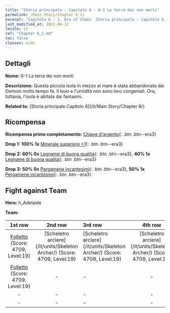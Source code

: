 ```yaml
---
title: "Storia principale - Capitolo 6 - 6-1 La terra dei non morti"
permalink: /Main Story/Chapter 6_1/
excerpt: "Capitolo 6 - 1. Era of Chaos  Storia principale - Capitolo 6_1. 6-1 La terra dei non morti"
last_modified_at: 2021-04-12
locale: it
ref: "Chapter 6_1.md"
toc: false
classes: wide
---
```


## Dettagli

 **Nome:** 6-1 La terra dei non morti

 **Descrizione:** Questa piccola isola in mezzo al mare è stata abbandonata dai Demoni molto tempo fa. Il buio e l'umidità non sono loro congeniali. Ora, tuttavia, l'isola è abitata dai fantasmi.

 **Related to:** [Storia principale Capitolo 6](/it/Main Story/Chapter 6/)

## Ricompensa

 **Ricompensa primo completamento:** [Chiave d'argento](/it/Items/con_693/){: .btn .btn--era3}

 **Drop 1:** **100% 1x** [Minerale superiore +1](/it/Items/mat_19/){: .btn .btn--era3}

 **Drop 2:** **60% 0x** [Legname di buona qualità](/it/Items/mat_13/){: .btn .btn--era3}, **40% 1x** [Legname di buona qualità](/it/Items/mat_13/){: .btn .btn--era3}

 **Drop 3:** **50% 0x** [Pergamene incantesimi](/it/Items/con_694/){: .btn .btn--era3}, **50% 1x** [Pergamene incantesimi](/it/Items/con_694/){: .btn .btn--era3}


## Fight against Team
 **Hero:** h_Adelaide

 **Team:**


  | 1st row | 2nd row | 3rd row | 4th row |
  |:----:|:----:|:----|:----:|
  | [Folletto](/it/units/Imp/) (Score: 4709, Level:19)  | [Scheletro arciere](/it/units/Skeleton Archer/) (Score: 4709, Level:19)  | [Scheletro arciere](/it/units/Skeleton Archer/) (Score: 4709, Level:19)  | [Scheletro arciere](/it/units/Skeleton Archer/) (Score: 4709, Level:19)  |
  | [Folletto](/it/units/Imp/) (Score: 4709, Level:19)  | - | - | - |
  | - | - | - | - |
  | - | - | - | - |


